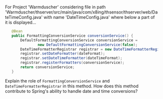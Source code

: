 For Project 'Warmduscher' considering file in path 'Warmduscher/thserver/src/main/java/com/x8ing/thsensor/thserver/web/DateTimeConfig.java' with name 'DateTimeConfig.java' where below a part of it is displayed...

```java
   @Bean
   public FormattingConversionService conversionService() {
       DefaultFormattingConversionService conversionService =
               new DefaultFormattingConversionService(false);
       DateTimeFormatterRegistrar registrar = new DateTimeFormatterRegistrar();
       registrar.setDateFormatter(dateFormat);
       registrar.setDateTimeFormatter(dateTimeFormat);
       registrar.registerFormatters(conversionService);
       return conversionService;
   }
```

Explain the role of `FormattingConversionService` and `DateTimeFormatterRegistrar` in this method. How does this method contribute to Spring's ability to handle date and time conversions?